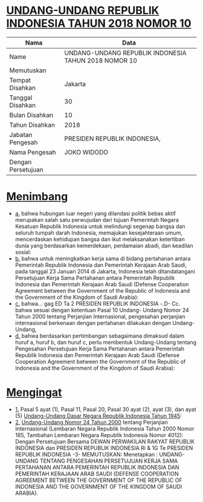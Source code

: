 # [UNDANG-UNDANG REPUBLIK INDONESIA TAHUN 2018 NOMOR 10](http://example.org/legal/document/uu/2018/10)

| Nama | Data |
| ------ | ----- |
|Name|UNDANG-UNDANG REPUBLIK INDONESIA TAHUN 2018 NOMOR 10|
|Memutuskan||
|Tempat Disahkan|Jakarta|
|Tanggal Disahkan|30|
|Bulan Disahkan|10|
|Tahun Disahkan|2018|
|Jabatan Pengesah|PRESIDEN REPUBLIK INDONESIA,|
|Nama Pengesah|JOKO WIDODO|
|Dengan Persetujuan||
# [Menimbang](http://example.org/legal/document/uu/2018/10/menimbang)

* [a.](http://example.org/legal/document/uu/2018/10/menimbang/point/a) bahwa hubungan luar negeri yang dilandasi politik bebas aktif merupakan salah satu perwujudan dari tujuan Pemerintah Negara Kesatuan Republik Indonesia untuk melindungi segenap bangsa dan seluruh tumpah darah Indonesia, memajukan kesejahteraan umum, mencerdaskan kehidupan bangsa dan ikut melaksanakan ketertiban dunia yang berdasarkan kemerdekaan, perdamaian abadi, dan keadilan sosial:
* [b.](http://example.org/legal/document/uu/2018/10/menimbang/point/b) bahwa untuk meningkatkan kerja sama di bidang pertahanan antara Pemerintah Republik Indonesia dan Pemerintah Kerajaan Arab Saudi, pada tanggal 23 Januari 2014 di Jakarta, Indonesia telah ditandatangani Persetujuan Kerja Sama Pertahanan antara Pemerintah Republik Indonesia dan Pemerintah Kerajaan Arab Saudi (Defense Cooperation Agreement between the Government of the Republic of Indonesia and the Government of the Kingdom of Saudi Arabia):
* [c.](http://example.org/legal/document/uu/2018/10/menimbang/point/c) bahwa... gag ED Ta 2 PRESIDEN REPUBLIK INDONESIA -.D- Cc. bahwa sesuai dengan ketentuan Pasal 10 Undang- Undang Nomor 24 Tahun 2000 tentang Perjanjian Internasional, pengesahan perjanjian internasional berkenaan dengan pertahanan dilakukan dengan Undang-Undang,
* [d.](http://example.org/legal/document/uu/2018/10/menimbang/point/d) bahwa berdasarkan pertimbangan sebagaimana dimaksud dalam huruf a, huruf b, dan huruf c, perlu membentuk Undang-Undang tentang Pengesahan Persetujuan Kerja Sama Pertahanan antara Pemerintah Republik Indonesia dan Pemerintah Kerajaan Arab Saudi (Defense Cooperation Agreement between the Government of the Republic of Indonesia and the Government of the Kingdom of Saudi Arabia):
# [Mengingat](http://example.org/legal/document/uu/2018/10/mengingat)

* [1.](http://example.org/legal/document/uu/2018/10/mengingat/point/0001) Pasal 5 ayat (1), Pasal 11, Pasal 20, Pasal 30 ayat (2), ayat (3), dan ayat (5) [Undang-Undang Dasar Negara Republik Indonesia Tahun 1945](http://example.org/legal/document/uu):
* [2.](http://example.org/legal/document/uu/2018/10/mengingat/point/0002) [Undang-Undang Nomor 24 Tahun 2000](http://example.org/legal/document/uu/2000/24) tentang Perjanjian Internasional (Lembaran Negara Republik Indonesia Tahun 2000 Nomor 185, Tambahan Lembaran Negara Republik Indonesia Nomor 4012): Dengan Persetujuan Bersama DEWAN PERWAKILAN RAKYAT REPUBLIK INDONESIA dan PRESIDEN REPUBLIK INDONESIA Ri & 1G Te PRESIDEN REPUBLIK INDONESIA -3- MEMUTUSKAN: Menetapkan : UNDANG-UNDANG TENTANG PENGESAHAN PERSETUJUAN KERJA SAMA PERTAHANAN ANTARA PEMERINTAH REPUBLIK INDONESIA DAN PEMERINTAH KERAJAAN ARAB SAUDI (DEFENSE COOPERATION AGREEMENT BETWEEN THE GOVERNMENT OF THE REPUBLIC OF INDONESIA AND THE GOVERNMENT OF THE KINGDOM OF SAUDI ARABIA).